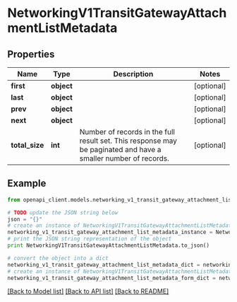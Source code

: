 # NetworkingV1TransitGatewayAttachmentListMetadata


## Properties
Name | Type | Description | Notes
------------ | ------------- | ------------- | -------------
**first** | **object** |  | [optional] 
**last** | **object** |  | [optional] 
**prev** | **object** |  | [optional] 
**next** | **object** |  | [optional] 
**total_size** | **int** | Number of records in the full result set. This response may be paginated and have a smaller number of records. | [optional] 

## Example

```python
from openapi_client.models.networking_v1_transit_gateway_attachment_list_metadata import NetworkingV1TransitGatewayAttachmentListMetadata

# TODO update the JSON string below
json = "{}"
# create an instance of NetworkingV1TransitGatewayAttachmentListMetadata from a JSON string
networking_v1_transit_gateway_attachment_list_metadata_instance = NetworkingV1TransitGatewayAttachmentListMetadata.from_json(json)
# print the JSON string representation of the object
print NetworkingV1TransitGatewayAttachmentListMetadata.to_json()

# convert the object into a dict
networking_v1_transit_gateway_attachment_list_metadata_dict = networking_v1_transit_gateway_attachment_list_metadata_instance.to_dict()
# create an instance of NetworkingV1TransitGatewayAttachmentListMetadata from a dict
networking_v1_transit_gateway_attachment_list_metadata_form_dict = networking_v1_transit_gateway_attachment_list_metadata.from_dict(networking_v1_transit_gateway_attachment_list_metadata_dict)
```
[[Back to Model list]](../ccloud/README.md#documentation-for-models) [[Back to API list]](../ccloud/README.md#documentation-for-api-endpoints) [[Back to README]](../ccloud/README.md)


